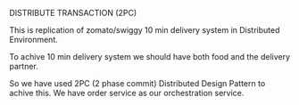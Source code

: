 DISTRIBUTE TRANSACTION (2PC)

This is replication of zomato/swiggy 10 min delivery system in Distributed Environment.


To achive 10 min delivery system we should have both food and the delivery partner.


So we have used 2PC (2 phase commit) Distributed Design Pattern to achive this. We have order service as our orchestration service.